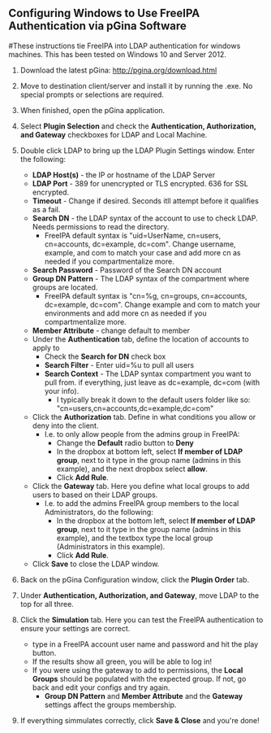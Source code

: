 ## Configuring Windows to Use FreeIPA Authentication via pGina Software

#These instructions tie FreeIPA into LDAP authentication for windows machines. This has been tested on Windows 10 and Server 2012.

1. Download the latest pGina: http://pgina.org/download.html

2. Move to destination client/server and install it by running the .exe. No special prompts or selections are required.

3. When finished, open the pGina application.

4. Select **Plugin Selection** and check the **Authentication, Authorization, and Gateway** checkboxes for LDAP and Local Machine.

5. Double click LDAP to bring up the LDAP Plugin Settings window. Enter the following:
    - **LDAP Host(s)** - the IP or hostname of the LDAP Server
    - **LDAP Port** - 389 for unencrypted or TLS encrypted. 636 for SSL encrypted.
    - **Timeout** - Change if desired. Seconds itll attempt before it qualifies as a fail.
    - **Search DN** - the LDAP syntax of the account to use to check LDAP. Needs permissions to read the directory.
        - FreeIPA default syntax is "uid=UserName, cn=users, cn=accounts, dc=example, dc=com". Change username, example, and com to match your case and add more cn as needed if you compartmentalize more.
    - **Search Password** - Password of the Search DN account
    - **Group DN Pattern** - The LDAP syntax of the compartment where groups are located.
        - FreeIPA default syntax is "cn=%g, cn=groups, cn=accounts, dc=example, dc=com". Change example and com to match your environments and add more cn as needed if you compartmentalize more.
    - **Member Attribute** - change default to member
    - Under the **Authentication** tab, define the location of accounts to apply to
        - Check the **Search for DN** check box
        - **Search Filter** - Enter uid=%u to pull all users
        - **Search Context** - The LDAP syntax compartment you want to pull from. if everything, just leave as dc=example, dc=com (with your info).
            - I typically break it down to the default users folder like so: "cn=users,cn=accounts,dc=example,dc=com"
    - Click the **Authorization** tab. Define in what conditions you allow or deny into the client.
        - I.e. to only allow people from the admins group in FreeIPA:
            - Change the **Default** radio button to **Deny**
            - In the dropbox at bottom left, select **If member of LDAP group**, next to it type in the group name (admins in this example), and the next dropbox select **allow**.
            - Click **Add Rule**.
    - Click the **Gateway** tab. Here you define what local groups to add users to based on their LDAP groups.
        - I.e. to add the admins FreeIPA group members to the local Administrators, do the following:
            - In the dropbox at the bottom left, select **If member of LDAP group**, next to it type in the group name (admins in this example), and the textbox type the local group (Administrators in this example).
            - Click **Add Rule**.
    - Click **Save** to close the LDAP window.

6. Back on the pGina Configuration window, click the **Plugin Order** tab.

7. Under **Authentication, Authorization, and Gateway**, move LDAP to the top for all three.

8. Click the **Simulation** tab. Here you can test the FreeIPA authentication to ensure your settings are correct.
    - type in a FreeIPA account user name and password and hit the play button.
    - If the results show all green, you will be able to log in!
    - If you were using the gateway to add to permissions, the **Local Groups** should be populated with the expected group. If not, go back and edit your configs and try again.
        - **Group DN Pattern** and **Member Attribute** and the **Gateway** settings affect the groups membership.

9. If everything simmulates correctly, click **Save & Close** and you're done!
